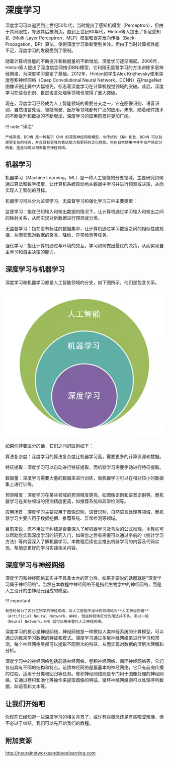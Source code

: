 # 深度学习


深度学习可以追溯到上世纪50年代，当时提出了<def>感知机模型（Perceptron）</def>，但由于其局限性，导致其后被淘汰。直到上世纪80年代，Hinton等人提出了<def>多层感知机（Multi-Layer Perceptron，MLP）</def>模型和误差<def>反向传播（Back-Propagation，BP）</def>算法，使得深度学习重新受到关注。但由于当时计算机性能不足，深度学习的发展受到了限制。

随着计算机性能的不断提升和数据量的不断增加，深度学习逐渐崛起。2006年，Hinton等人提出了<def>深度信念网络(DBN)</def>模型，它利用无监督学习的方法训练多层神经网络，为深度学习奠定了基础。2012年，Hinton的学生Alex Krizhevsky使用<def>深度卷积神经网络（Deep Convolutional Neural Network，DCNN）</def>在ImageNet图像识别比赛中大幅领先，标志着深度学习在计算机视觉领域的突破。此后，深度学习在语音识别、自然语言处理等领域也取得了重大突破。

现在，深度学习已经成为人工智能领域的重要分支之一，它在图像识别、语音识别、自然语言处理、智能驾驶、医疗等领域都有广泛的应用。未来，随着硬件技术的不断提升和数据的不断增加，深度学习的应用前景将更加广阔。

!!! note "译注"

	严格来说，DCNN 是一种基于 CNN 的深度神经网络模型，与传统的 CNN 相比，DCNN 可以处理更复杂的任务，并且具有更强的表达能力和更好的泛化性能。但在日常使用中并不会严格区分两者，因此均可以用来指代神经网络。

## 机器学习

机器学习（Machine Learning，ML）是一种人工智能的分支领域，主要研究如何通过算法和数学模型，让计算机系统自动地从数据中学习并进行预测或决策，从而实现人工智能的目标。

机器学习可以分为监督学习、无监督学习和强化学习三种主要类型：

监督学习：指在已知输入和输出数据的情况下，让计算机通过学习输入和输出之间的映射关系，从而实现对新数据进行预测或分类。

无监督学习：指在没有标注的数据集中，让计算机通过学习数据之间的相似性或规律，从而实现对数据的聚类、降维、异常检测等任务。

强化学习：指让计算机通过与环境的交互，学习如何做出最优的决策，从而实现自主学习和自主决策的能力。


## 深度学习与机器学习

深度学习和机器学习都是人工智能领域的分支，如下图所示，他们是包含关系。

![](../img/01/01/diff.png)

如果你非要区分的话，它们之间的区别如下：

算法复杂度：深度学习的算法复杂度比机器学习高，需要更多的计算资源和数据。

特征提取：深度学习可以自动进行特征提取，而机器学习需要手动进行特征提取。

数据量：深度学习需要大量的数据来进行训练，而机器学习可以在相对较小的数据集上进行训练。

预测精度：深度学习在某些领域的预测精度更高，如图像识别和语音识别等。而机器学习在某些领域的预测精度更高，如推荐系统和异常检测等。

应用场景：深度学习主要应用于图像识别、语音识别、自然语言处理等领域，而机器学习主要应用于数据挖掘、推荐系统、异常检测等领域。


目前来说，您不用过于纠结是否要深入了解机器学习及背后的公式推理。本教程可以帮助您实现深度学习的研究入门，如果您之后有需要可以通过李航的《统计学习方法》等内容深入了解机器学习。本教程后续也会推出机器学习的内容及代码实现，帮助您更好的学习实践相关内容。


## 深度学习与神经网络

深度学习和神经网络其实并不具备太大的区分性。如果非要说的话那就是"深度学习属于神经网络"。当然在本教程中神经网络不是指代生物学中的神经网络，而是人工设计的由神经元组成的模型。

!!! important

	有些时候为了区分生物学的神经网络，将人工智能中设计的网络称为**人工神经网络**（Artificial Neural Network，ANN），但这种具体区分的用法并不多。所以一般（Neural Network，NN）就可以用来替代人工神经网络。

深度学习的核心是神经网络，神经网络是一种模拟人类神经系统的计算模型，可以通过训练来学习数据的特征和模式。深度学习通过多层神经网络来进行学习和预测，每个神经网络层都可以提取不同层次的特征，从而实现对数据的深层次理解和分析。

深度学习中的神经网络包括前馈神经网络、卷积神经网络、循环神经网络等，它们各自具有不同的结构和特点。前馈神经网络是最基本的神经网络，它只有前向传播的过程，适用于分类和回归等任务。卷积神经网络则是专门用于图像处理的神经网络，它通过卷积和池化等操作来提取图像的特征。循环神经网络则可以处理序列数据，如语音和文本等。


## 让我们开始吧

你现在已经知道一些深度学习的相关背景了，或许有些概念还是有些晦涩难懂，但不必过于纠结，我们可以先开始我们的教程。

## 附加资源
http://neuralnetworksanddeeplearning.com